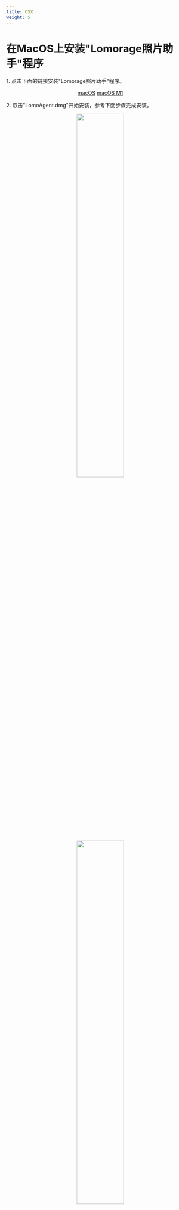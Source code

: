 ```yaml
---
title: OSX
weight: 5
---
```


# 在MacOS上安装"Lomorage照片助手"程序

<span>1.</span> 点击下面的链接安装"Lomorage照片助手"程序。

<p align="center">
<a href="https://gfw.lomorage.com/https://github.com/lomorage/LomoAgentOSX/releases/download/2022_12_21.11_24_23.0.2f18641/LomoAgent.dmg" title="Install Lomorage for macOS" class="badge osx">macOS</a>
<a href="https://gfw.lomorage.com/https://github.com/lomorage/LomoAgentOSX/releases/download/2022_11_06.11_49_42.0.1e206ec/LomoAgent.dmg" title="Install Lomorage for macOS M1" class="badge osx">macOS M1</a>
</p>

<span>2.</span> 双击"LomoAgent.dmg"开始安装，参考下面步骤完成安装。

<div align="center">
<p class="screenshoot">
  <img width="50%" src="/img/installation/osx-install-1.png">
  <img width="50%" src="/img/installation/osx-install-2.png">
  <img width="50%" src="/img/installation/osx-install-3.png">
</p>
</div>

<span>3.</span> 运行应用程序“Lomorage照片助手”，如果有防火墙提示，请允许“Lomorage照片助手”访问网络。

<span>4.</span> 程序启动后，**您需要设置数据目录才能正常使用**，数据目录用来存储您的手机上传的照片视频。除此之前您也可以再多选择一个冗余备份目录，系统会每天定时进行冗余备份。

<div align="center">
<p class="screenshoot">
  <img width="50%" src="/img/installation/osx-lomo-agent.png">
</p>
</div>
